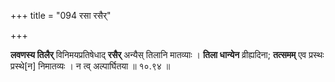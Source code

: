 +++
title = "094 रसा रसैर्"

+++

**लवणस्य तिलैर्** विनिमयप्रतिषेधाद् **रसैर्** अन्यैस् तिलानि मातव्याः । **तिला धान्येन** व्रीह्यदिना; **तत्समम्** एव प्रस्थः प्रस्थे[न] निमातव्यः । न त्व् अल्पार्घितया ॥ १०.९४ ॥